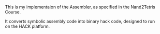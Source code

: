 This is my implementaion of the Assembler, as specified in the Nand2Tetris Course.

It converts symbolic assembly code into binary hack code, designed to run on the HACK platform.

